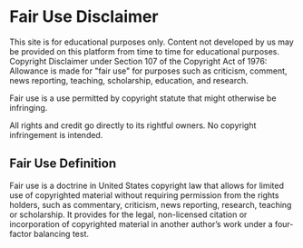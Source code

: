 # Fair Use Disclaimer

This site is for educational purposes only. Content not developed by us may be provided on this platform from time to time for educational purposes.
Copyright Disclaimer under Section 107 of the Copyright Act of 1976: Allowance is made for "fair use" for purposes such as criticism, comment, news reporting, teaching, scholarship, education, and research.

Fair use is a use permitted by copyright statute that might otherwise be infringing.

All rights and credit go directly to its rightful owners. No copyright infringement is intended.

## Fair Use Definition 

Fair use is a doctrine in United States copyright law that allows for limited use of copyrighted material without requiring permission from the rights holders, such as commentary, criticism, news reporting, research, teaching or scholarship. It provides for the legal, non-licensed citation or incorporation of copyrighted material in another author’s work under a four-factor balancing test.